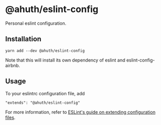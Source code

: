 # @ahuth/eslint-config

Personal eslint configuration.

## Installation

```
yarn add --dev @ahuth/eslint-config
```

Note that this will install its own dependency of eslint and eslint-config-airbnb.

## Usage

To your eslintrc configuration file, add

```
"extends": "@ahuth/eslint-config"
```

For more information, refer to [ESLint's guide on extending configuration files](https://eslint.org/docs/user-guide/configuring#extending-configuration-files).
